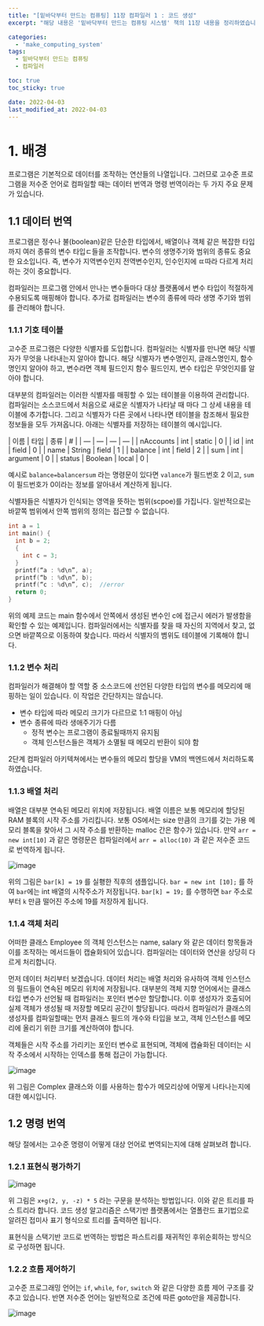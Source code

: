 ```yaml
---
title: "[밑바닥부터 만드는 컴퓨팅] 11장 컴파일러 1 : 코드 생성"
excerpt: "해당 내용은 '밑바닥부터 만드는 컴퓨팅 시스템' 책의 11장 내용을 정리하였습니다. "

categories:
  - 'make_computing_system'
tags:
  - 밑바닥부터 만드는 컴퓨팅
  - 컴파일러

toc: true
toc_sticky: true

date: 2022-04-03
last_modified_at: 2022-04-03
---
```


# 1. 배경 

프로그램은 기본적으로 데이터를 조작하는 연산들의 나열입니다. 
그러므로 고수준 프로그램을 저수준 언어로 컴파일할 때는 데이터 번역과 명령 번역이라는 두 가지 주요 문제가 있습니다. 

## 1.1 데이터 번역 

프로그램은 정수나 불(boolean)같은 단순한 타입에서, 배열이나 객체 같은 복잡한 타입까지 여러 종류의 변수 타입ㄷ들을 조작합니다. 
변수의 생명주기와 범위의 종류도 중요한 요소입니다. 
즉, 변수가 지역변수인지 전역변수인지, 인수인지에 ㄸ따라 다르게 처리하는 것이 중요합니다. 

컴파일러는 프로그램 안에서 만나는 변수들마다 대상 플랫폼에서 변수 타입이 적절하게 수용되도록 매핑해야 합니다. 
추가로 컴파일러는 변수의 종류에 따라 생명 주기와 범위를 관리해야 합니다. 

### 1.1.1 기호 테이블 

고수준 프로그램은 다양한 식별자를 도입합니다. 
컴파일러는 식별자를 만나면 해당 식별자가 무엇을 나타내는지 알아야 합니다. 
해당 식별자가 변수명인지, 글래스명인지, 함수명인지 알아야 하고, 변수라면 객체 필드인지 함수 필드인지, 변수 타입은 무엇인지를 알아야 합니다. 

대부분의 컴파일러는 이러한 식별자를 매핑할 수 있는 테이블을 이용하여 관리합니다. 
컴파일러는 소스코드에서 처음으로 새로운 식별자가 나타날 때 마다 그 상세 내용을 테이블에 추가합니다. 
그리고 식별자가 다른 곳에서 나타나면 테이블을 참조해서 필요한 정보들을 모두 가져옵니다. 
아래는 식별자를 저장하는 테이블의 예시입니다. 

| 이름 | 타입 | 종류 | # |
| — | — | — | — |
| nAccounts | int | static | 0 |
| id | int | field | 0 |
| name | String | field | 1 |
| balance | int | field | 2 |
| sum | int | argument | 0 |
| status | Boolean | local | 0 |

예시로 `balance=balancersum` 라는 명령문이 있다면 `valance`가 필드번호 2 이고, `sum`이 필드번호가 0이라는 정보를 알아내서 계산하게 됩니다. 

식별자들은 식별자가 인식되는 영역을 뜻하는 범위(scpoe)를 가집니다. 
일반적으로는 바깥쪽 범위에서 안쪽 범위의 정의는 접근할 수 없습니다. 

```c
int a = 1
int main() {
  int b = 2;
  {
    int c = 3;
  }
  printf(“a : %d\n”, a);
  printf(“b : %d\n”, b); 
  printf(“c : %d\n”, c);  //error
  return 0;
}
```
위의 예제 코드는 main 함수에서 안쪽에서 생성된 변수인 c에 접근시 에러가 발생함을 확인할 수 있는 예제입니다. 
컴파일러에서는 식별자를 찾을 때 자신의 지역에서 찾고, 없으면 바깥쪽으로 이동하여 찾습니다. 
따라서 식별자의 볌위도 테이블에 기록해야 합니다. 

### 1.1.2 변수 처리 

컴파일러가 해결해야 할 역할 중 소스코드에 선언된 다양한 타입의 변수를 메모리에 매핑하는 일이 있습니다. 
이 작업은 간단하지는 않습니다. 

* 변수 타입에 따라 메모리 크기가 다르므로 1:1 매핑이 아님
* 변수 종류에 따라 생애주기가 다름 
  * 정적 변수는 프로그램이 종료될때까지 유지됨
  * 객체 인스턴스들은 객체가 소멸될 때 메모리 반환이 되야 함 

2단계 컴파일러 아키텍쳐에서는 변수들의 메모리 할당을 VM의 백엔드에서 처리하도록 하였습니다. 

### 1.1.3 배열 처리 

배열은 대부분 연속된 메모리 위치에 저장됩니다. 
배열 이름은 보통 메모리에 할당된 RAM 블록의 시작 주소를 가리킵니다. 
보통 OS에서는 size 만큼의 크기를 갖는 가용 메모리 블록을 찾아서 그 시작 주소를 반환하는 malloc 간은 함수가 있습니다. 
만약 `arr = new int[10]`  과 같은 명령문은 컴파일러에서 `arr = alloc(10)` 과 같은 저수준 코드로 번역하게 됩니다. 

![image](https://user-images.githubusercontent.com/35713051/163662019-60d71733-692f-4858-8d63-ad8032657fe6.png)

위의 그림은 `bar[k] = 19` 를 실횅한 직후의 샘플입니다. 
`bar = new int [10];` 를 하여 `bar`에는 int 배열의 시작주소가 저장됩니다. 
`bar[k] = 19;` 를 수행하면 `bar` 주소로부터 `k` 만큼 떨어진 주소에 19를 저장하게 됩니다. 

### 1.1.4 객체 처리 

어떠한 클래스 Employee 의 객체 인스턴스는 name, salary 와 같은 데이터 항목들과 이를 조작하는 메서드들이 캡슐화되어 있습니다. 
컴파일러는 데이터와 연산을 상당히 다르게 처리합니다. 

먼저 데이터 처리부터 보겠습니다. 
데이터 처리는 배열 처리와 유사하여 객체 인스턴스의 필드들이 연속된 메모리 위치에 저장됩니다. 
대부분의 객체 지향 언어에서는 클래스 타입 변수가 선언될 때 컴파일러는 포인터 변수만 할당합니다. 
이후 생성자가 호출되어 실제 객체가 생성될 때 저장할 메모리 공간이 할당됩니다. 
따라서 컴파일러가 클래스의 생성자를 컴파일할때는 먼저 클래스 필드의 개수와 타입을 보고, 객체 인스턴스를 메모리에 올리기 위한 크기를 계산하여야 합니다. 

객체들은 시작 주소를 가리키는 포인터 변수로 표현되며, 객체에 캡슐화된 데이터는 시작 주소에서 시작하는 인덱스를 통해 접근이 가능합니다. 

![image](https://user-images.githubusercontent.com/35713051/163662051-4fba6d3b-3ec9-4cda-82eb-c74852916396.png)

위 그림은 Complex 클래스와 이를 사용하는 함수가 메모리상에 어떻게 나타나는지에 대한 예시입니다. 

## 1.2 명령 번역 

해당 절에서는 고수준 명령이 어떻게 대상 언어로 변역되는지에 대해 살펴보려 합니다. 

### 1.2.1 표현식 평가하기 

![image](https://user-images.githubusercontent.com/35713051/163662058-447dacd4-784c-4734-9cc3-a8a48a27f1b4.png)

위 그림은 `x+g(2, y, -z) * 5` 라는 구문을 분석하는 방법입니다. 
이와 같은 트리를 파스 트리라 합니다. 
코드 생성 알고리즘은 스택기반 플랫폼에서는 열폴란드 표기법으로 알려진 접미사 표기 형식으로 트리를 출력하면 됩니다. 

표현식을 스택기반 코드로 번역하는 방법은 파스트리를 재귀적인 후위순회하는 방식으로 구성하면 됩니다. 

### 1.2.2 흐름 제어하기 

고수준 프로그래밍 언어는 `if`, `while`, `for`, `switch` 와 같은 다양한 흐름 제어 구조를 갖추고 있습니다. 
반면 저수준 언어는 일반적으로 조건에 따른 goto만을 제공합니다. 

![image](https://user-images.githubusercontent.com/35713051/163662067-2b4d028d-a0c9-4cc1-a8d5-69fff034f6fb.png)
